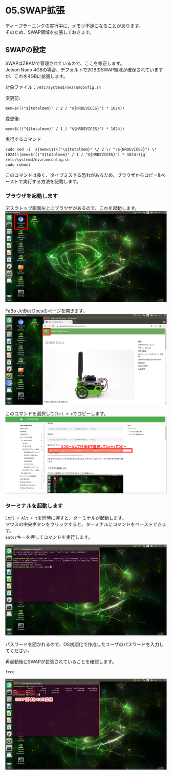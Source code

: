 # 05.SWAP拡張

ディープラーニングの実行中に、メモリ不足になることがあります。  
そのため、SWAP領域を拡張しておきます。

## SWAPの設定
SWAPはZRAMで管理されているので、ここを修正します。  
Jetson Nano 4GBの場合、デフォルトで2GBのSWAP領域が確保されていますが、これを4GBに拡張します。  

対象ファイル：`/etc/systemd/nvzramconfig.sh`  

変更前:
```
mem=$((("${totalmem}" / 2 / "${NRDEVICES}") * 1024))
```

変更後:
```
mem=$((("${totalmem}" / 1 / "${NRDEVICES}") * 1024))
```

実行するコマンド  
```
sudo sed -i 's|mem=\$((("\${totalmem}" \/ 2 \/ "\${NRDEVICES}") \* 1024))|mem=$((("${totalmem}" / 1 / "${NRDEVICES}") * 1024))|g' /etc/systemd/nvzramconfig.sh  
sudo reboot
```

このコマンドは長く、タイプミスする恐れがあるため、ブラウザからコピー&ペーストで実行する方法を記載します。

### ブラウザを起動します
デスクトップ画面左上にブラウザがあるので、これを起動します。  
![](../img/swap001.png)

FaBo JetBot Docsのページを開きます。
![](../img/swap002.png)

このコマンドを選択して`Ctrl + c`でコピーします。
![](../img/swap003.png)

### ターミナルを起動します

`Ctrl + Alt + t`を同時に押すと、ターミナルが起動します。  
マウスの中央ボタンをクリックすると、ターミナルにコマンドをペーストできます。  
`Enter`キーを押してコマンドを実行します。  

![](../img/swap004.png)

パスワードを聞かれるので、OS初期化で作成したユーザのパスワードを入力してください。

再起動後にSWAPが拡張されていることを確認します。

```
free
```
![](../img/swap005.png)

